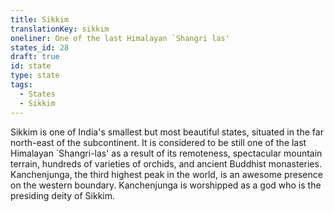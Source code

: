 ```yaml
---
title: Sikkim
translationKey: sikkim
oneliner: One of the last Himalayan `Shangri las'
states_id: 28
draft: true
id: state
type: state
tags:
  - States
  - Sikkim
---
```

Sikkim is one of India's smallest but most beautiful states, situated in the far north-east of the subcontinent. It is considered to be still one of the last Himalayan `Shangri-las' as a result of its remoteness, spectacular mountain terrain, hundreds of varieties of orchids, and ancient Buddhist monasteries.      Kanchenjunga, the third highest peak in the world, is an awesome presence on the western boundary. Kanchenjunga is worshipped as a god who is the presiding deity of Sikkim.  